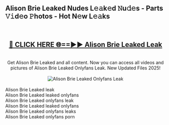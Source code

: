 <h2>Alison Brie Leaked Nudes L𝚎𝚊k𝚎d 𝙽u𝚍𝚎s - Parts 𝚅𝚒d𝚎o 𝙿hotos - Hot N𝚎w L𝚎𝚊ks</h2>
<br>
<div align="center">
<h2><a href="https://213.232.235.80/live/video.php?q=alison-brie-leaked" rel="nofollow">🔴 CLICK HERE 🌐==►► Alison Brie Leaked Leak</a></h2>
<br>
Get Alison Brie Leaked and all content. Now you can access all videos and pictures of Alison Brie Leaked Onlyfans Leak. New Updated Files 2025!
<br>
<br>
<a href="https://213.232.235.80/live/video.php?q=alison-brie-leaked" rel="nofollow" data-target="animated-image.originalLink"><img src="https://i.imgur.com/1EjSzPs.png" alt="Alison Brie Leaked Onlyfans Leak" style="max-width: 100%; display: inline-block;" data-target="animated-image.originalImage"></a>
</div>
<br>
Alison Brie Leaked leak<br>
Alison Brie Leaked leaked onlyfans<br>
Alison Brie Leaked onlyfans leak<br>
Alison Brie Leaked leaked onlyfans<br>
Alison Brie Leaked onlyfans leaks<br>
Alison Brie Leaked onlyfans porn
